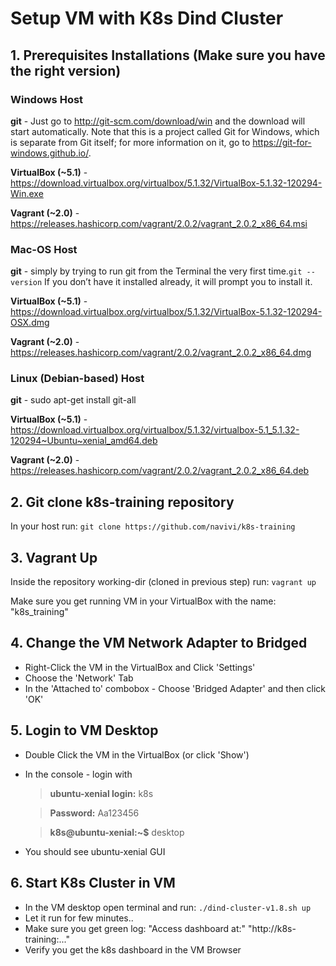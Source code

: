 # Setup VM with K8s Dind Cluster
## 1. Prerequisites Installations (Make sure you have the right version)
### Windows Host
**git** - Just go to http://git-scm.com/download/win and the download will start automatically. Note that this is a project called Git for Windows, which is separate from Git itself; for more information on it, go to https://git-for-windows.github.io/.

**VirtualBox (~5.1)** - https://download.virtualbox.org/virtualbox/5.1.32/VirtualBox-5.1.32-120294-Win.exe 

**Vagrant (~2.0)** - https://releases.hashicorp.com/vagrant/2.0.2/vagrant_2.0.2_x86_64.msi 

### Mac-OS Host
**git** - simply by trying to run git from the Terminal the very first time.`git --version` If you don’t have it installed already, it will prompt you to install it.

**VirtualBox (~5.1)** - https://download.virtualbox.org/virtualbox/5.1.32/VirtualBox-5.1.32-120294-OSX.dmg

**Vagrant (~2.0)** - https://releases.hashicorp.com/vagrant/2.0.2/vagrant_2.0.2_x86_64.dmg

### Linux (Debian-based) Host
**git** - sudo apt-get install  git-all

**VirtualBox (~5.1)** - https://download.virtualbox.org/virtualbox/5.1.32/virtualbox-5.1_5.1.32-120294~Ubuntu~xenial_amd64.deb

**Vagrant (~2.0)** - https://releases.hashicorp.com/vagrant/2.0.2/vagrant_2.0.2_x86_64.deb

## 2. Git clone k8s-training repository
In your host run:
`git clone https://github.com/navivi/k8s-training`

## 3. Vagrant Up
Inside the repository working-dir (cloned in previous step) run:
`vagrant up`

Make sure you get running VM in your VirtualBox with the name: "k8s_training"

## 4. Change the VM Network Adapter to Bridged
* Right-Click the VM in the VirtualBox and Click 'Settings'
* Choose the 'Network' Tab
* In the 'Attached to' combobox - Choose 'Bridged Adapter' and then click 'OK'

## 5. Login to VM Desktop
* Double Click the VM in the VirtualBox (or click 'Show')
* In the console - login with

  > **ubuntu-xenial login:** k8s
  
  > **Password:** Aa123456
  
  > **k8s@ubuntu-xenial:~$** desktop
    
* You should see ubuntu-xenial GUI

## 6. Start K8s Cluster in VM
* In the VM desktop open terminal and run: `./dind-cluster-v1.8.sh up`
* Let it run for few minutes..
* Make sure you get green log: "Access dashboard at:" "http://k8s-training:..."
* Verify you get the k8s dashboard in the VM Browser

